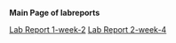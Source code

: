 **Main Page of labreports**  

[Lab Report 1-week-2](https://magikarp620.github.io/cse15l-lab0reports/lab-report-1-week-2.html)
[Lab Report 2-week-4](https://magikarp620.github.io/cse15l-lab0reports/lab-report-2-week-4.html)


